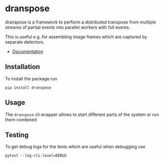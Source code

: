# dranspose

dranspose is a framework to perform a distributed transpose from multiple streams of partial events into parallel workers with full events.

This is useful e.g. for assembling image frames which are captured by separate detectors.

* [Documentation](https://felix-engelmann.github.io/dranspose/)

## Installation

To install the package run

    pip install dranspose

## Usage

The `dranspose` cli wrapper allows to start different parts of the system or run them combined

## Testing

To get debug logs for the tests which are useful when debugging use

    pytest --log-cli-level=DEBUG 